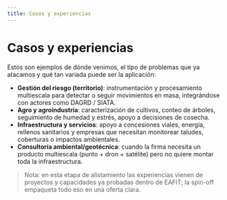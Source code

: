 ```yaml
---
title: Casos y experiencias
---
```


# Casos y experiencias

Estos son ejemplos de dónde venimos, el tipo de problemas que ya atacamos y qué tan variada puede ser la aplicación:

- **Gestión del riesgo (territorio)**: instrumentación y procesamiento multiescala para detectar o seguir movimientos en masa, integrándose con actores como DAGRD / SIATA.
- **Agro y agroindustria**: caracterización de cultivos, conteo de árboles, seguimiento de humedad y estrés, apoyo a decisiones de cosecha.
- **Infraestructura y servicios**: apoyo a concesiones viales, energía, rellenos sanitarios y empresas que necesitan monitorear taludes, coberturas o impactos ambientales.
- **Consultoría ambiental/geotécnica**: cuando la firma necesita un producto multiescala (punto + dron + satélite) pero no quiere montar toda la infraestructura.

> Nota: en esta etapa de alistamiento las experiencias vienen de proyectos y capacidades ya probadas dentro de EAFIT; la spin-off empaqueta todo eso en una oferta clara.
